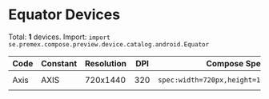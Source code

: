 # Equator Devices

Total: **1** devices. Import: `import se.premex.compose.preview.device.catalog.android.Equator`

| Code | Constant | Resolution | DPI | Compose Spec | Preview Usage |
|------|----------|------------|-----|-------------|---------------|
| Axis | AXIS | 720x1440 | 320 | `spec:width=720px,height=1440px,dpi=320` | `@Preview(device = Equator.AXIS)` |

<!-- Generated automatically. Do not edit manually. -->
